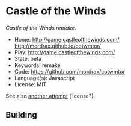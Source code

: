 # Castle of the Winds

_Castle of the Winds remake._

- Home: http://game.castleofthewinds.com/, http://mordrax.github.io/cotwmtor/
- Play: http://game.castleofthewinds.com/
- State: beta
- Keywords: remake
- Code: https://github.com/mordrax/cotwmtor
- Language(s): Javascript
- License: MIT

See also [another attempt](https://github.com/mordrax/cotwelm) (license?).

## Building

